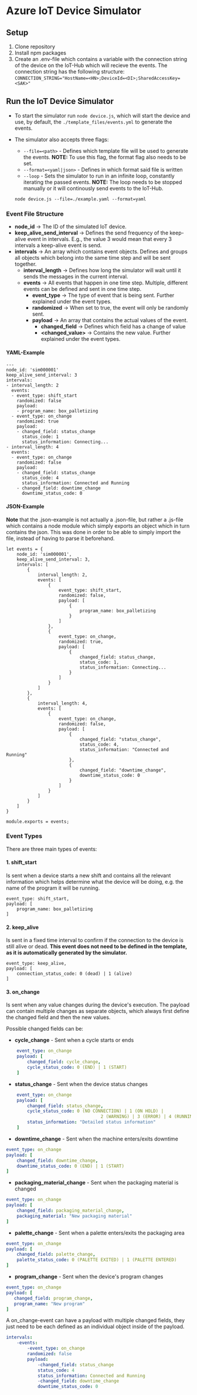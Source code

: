# Azure IoT Device Simulator
## Setup
1. Clone repository
2. Install npm packages 
3. Create an .env-file which contains a variable with the connection string of the device on the IoT-Hub which will recieve the events. The connection string has the following structure:
`CONNECTION_STRING="HostName=<HN>;DeviceId=<DI>;SharedAccessKey=<SAK>"`

## Run the IoT Device Simulator
- To start the simulator run `node device.js`, which will start the device and use, by default, the `./template_files/events.yml` to generate the events. 

- The simulator also accepts three flags:
	- `--file=<path>` - Defines which template file will be used to generate the events. **NOTE:** To use this flag, the format flag also needs to be set.
	- `--format=<yaml|json>` - Defines in which format said file is written
    - `--loop` - Sets the simulator to run in an infinite loop, constantly iterating the passed events. **NOTE:** The loop needs to be stopped manually or it will continously send events to the IoT-Hub.

	`node device.js --file=./example.yaml --format=yaml`

### Event File Structure
- **node_id** -> The ID of the simulated IoT device. 
- **keep_alive_send_interval** -> Defines the send frequency of the keep-alive event in intervals. E.g., the value 3 would mean that every 3 intervals a keep-alive event is send. 
- **intervals** -> An array which contains event objects. Defines and groups all objects which belong into the same time step and will be sent together. 
    - **interval_length** -> Defines how long the simulator will wait until it sends the messages in the current interval.
	- **events** -> All events that happen in one time step. Multiple, different events can be defined and sent in one time step.
		- **event_type** -> The type of event that is being sent. Further explained under the event types.
        - **randomized** -> When set to true, the event will only be randomly sent.
		- **payload** -> An array that contains the actual values of the event.
			- **changed_field** -> Defines which field has a change of value
			- **<changed_value>** -> Contains the new value. Further explained under the event types.
			
####  YAML-Example
    ---
    node_id: 'sim000001'
    keep_alive_send_interval: 3
    intervals:
    - interval_length: 2
      events:
      - event_type: shift_start
        randomized: false
        payload:
        - program_name: box_palletizing
      - event_type: on_change
        randomized: true
        payload:
        - changed_field: status_change
          status_code: 1
          status_information: Connecting...
    - interval_length: 4
      events:
      - event_type: on_change
        randomized: false
        payload:
        - changed_field: status_change
          status_code: 4
          status_information: Connected and Running
        - changed_field: downtime_change
          downtime_status_code: 0
#### JSON-Example
**Note** that the .json-example is not actually a .json-file, but rather a .js-file which contains a node module which simply exports an object which in turn contains the json. This was done in order to be able to simply import the file, instead of having to parse it beforehand. 

    let events = {
        node_id: 'sim000001',
        keep_alive_send_interval: 3,
        intervals: [
            {
                interval_length: 2,
                events: [
                    {
                        event_type: shift_start,
                        randomized: false,
                        payload: [
                            {
                                program_name: box_palletizing
                            }
                        ]
                    },
                    {
                        event_type: on_change,
                        randomized: true,
                        payload: [
                            {
                                changed_field: status_change,
                                status_code: 1,
                                status_information: Connecting...
                            }
                        ]
                    }
                ]
            },
            {
                interval_length: 4,
                events: [
                    {
                        event_type: on_change,
                        randomized: false,
                        payload: [
                            {
                                changed_field: "status_change",
                                status_code: 4,
                                status_information: "Connected and Running"
                            },
                            {
                                changed_field: "downtime_change",
                                downtime_status_code: 0
                            }
                        ]
                    }
                ]
            }
        ]
    }
    
    module.exports = events;

### Event Types
There are three main types of events:
#### 1. shift_start
Is sent when a device starts a new shift and contains all the relevant information which helps determine what the device will be doing, e.g. the name of the program it will be running.

    event_type: shift_start,
    payload: [
		program_name: box_palletizing
    ]
#### 2. keep_alive
Is sent in a fixed time interval to confirm if the connection to the device is still alive or dead. **This event does not need to be defined in the template, as it is automatically generated by the simulator.** 

    event_type: keep_alive,
	payload: [
		connection_status_code: 0 (dead) | 1 (alive)
	]

#### 3. on_change
Is sent when any value changes during the device's execution. The payload can contain multiple changes as separate objects, which always first define the changed field and then the new values. 

Possible changed fields can be:
- **cycle_change** - Sent when a cycle starts or ends
```yaml
    event_type: on_change
    payload: [
    	changed_field: cycle_change,
    	cycle_status_code: 0 (END) | 1 (START)
    ]
```
- **status_change** - Sent when the device status changes
```yaml
    event_type: on_change
    payload: [
    	changed_field: status_change,
    	cycle_status_code: 0 (NO CONNECTION) | 1 (ON HOLD) | 
									2 (WARNING) | 3 (ERROR) | 4 (RUNNING),
		status_information: "Detailed status information"
    ]
```
- **downtime_change** - Sent when the machine enters/exits downtime
```yaml
event_type: on_change
payload: [
	changed_field: downtime_change,
	downtime_status_code: 0 (END) | 1 (START)
]
```
- **packaging_material_change** - Sent when the packaging material is changed
```yaml
event_type: on_change
payload: [
	changed_field: packaging_material_change,
	packaging_material: "New packaging material"
]
```
- **palette_change** - Sent when a palette enters/exits the packaging area
```yaml
event_type: on_change
payload: [
	changed_field: palette_change,
	palette_status_code: 0 (PALETTE EXITED) | 1 (PALETTE ENTERED)
]
```
- **program_change** - Sent when the device's program changes
 ```yaml
event_type: on_change
payload: [
	changed_field: program_change,
	program_name: "New program"
]
```

A on_change-event can have a payload with multiple changed fields, they just need to be each defined as an individual object inside of the payload. 

```yaml
intervals:
	-events:
		-event_type: on_change
        randomized: false
		payload:
			-changed_field: status_change
			status_code: 4
			status_information: Connected and Running
			-changed_field: downtime_change
			downtime_status_code: 0
```
